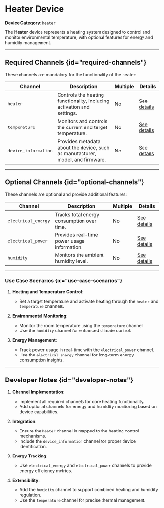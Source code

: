 # Heater Device

**Device Category**: `heater`

The **Heater** device represents a heating system designed to control and monitor environmental temperature,
with optional features for energy and humidity management.

---

## Required Channels {id="required-channels"}

These channels are mandatory for the functionality of the heater:

| **Channel**          | **Description**                                                                | **Multiple** | **Details**                                |
|----------------------|--------------------------------------------------------------------------------|--------------|--------------------------------------------|
| `heater`             | Controls the heating functionality, including activation and settings.         | No           | [See details](HeaterChannel.md)            |
| `temperature`        | Monitors and controls the current and target temperature.                      | No           | [See details](TemperatureChannel.md)       |
| `device_information` | Provides metadata about the device, such as manufacturer, model, and firmware. | No           | [See details](DeviceInformationChannel.md) |

---

## Optional Channels {id="optional-channels"}

These channels are optional and provide additional features:

| **Channel**         | **Description**                             | **Multiple** | **Details**                               |
|---------------------|---------------------------------------------|--------------|-------------------------------------------|
| `electrical_energy` | Tracks total energy consumption over time.  | No           | [See details](ElectricalEnergyChannel.md) |
| `electrical_power`  | Provides real-time power usage information. | No           | [See details](ElectricalPowerChannel.md)  |
| `humidity`          | Monitors the ambient humidity level.        | No           | [See details](HumidityChannel.md)         |

---

### Use Case Scenarios {id="use-case-scenarios"}

1. **Heating and Temperature Control**:
    - Set a target temperature and activate heating through the `heater` and `temperature` channels.

2. **Environmental Monitoring**:
    - Monitor the room temperature using the `temperature` channel.
    - Use the `humidity` channel for enhanced climate control.

3. **Energy Management**:
    - Track power usage in real-time with the `electrical_power` channel.
    - Use the `electrical_energy` channel for long-term energy consumption insights.

---

## Developer Notes {id="developer-notes"}

1. **Channel Implementation**:
    - Implement all required channels for core heating functionality.
    - Add optional channels for energy and humidity monitoring based on device capabilities.

2. **Integration**:
    - Ensure the `heater` channel is mapped to the heating control mechanisms.
    - Include the `device_information` channel for proper device identification.

3. **Energy Tracking**:
    - Use `electrical_energy` and `electrical_power` channels to provide energy efficiency metrics.

4. **Extensibility**:
    - Add the `humidity` channel to support combined heating and humidity regulation.
    - Use the `temperature` channel for precise thermal management.
